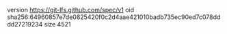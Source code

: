 version https://git-lfs.github.com/spec/v1
oid sha256:64960857e7de0825420f0c2d4aae421010badb735ec90ed7c078dddd27219234
size 4521
